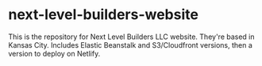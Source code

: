 # next-level-builders-website
This is the repository for Next Level Builders LLC website. They're based in Kansas City.
Includes Elastic Beanstalk and S3/Cloudfront versions, then a version to deploy on Netlify.
